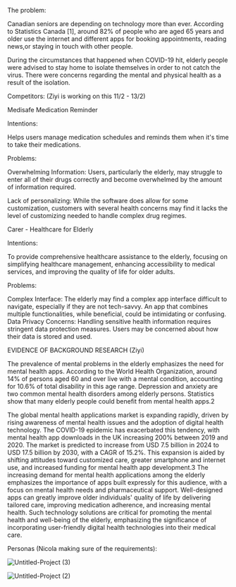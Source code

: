 The problem: 

Canadian seniors are depending on technology more than ever. According to Statistics Canada [1], around 82% of people who are aged 65 years and older use the internet and different apps for booking appointments, reading news,or staying in touch with other people. 

During the circumstances that happened when COVID-19 hit, elderly people were advised to stay home to isolate themselves in order to not catch the virus. There were concerns regarding the mental and physical health as a result of the isolation. 

Competitors: (Ziyi is working on this 11/2 - 13/2)

Medisafe Medication Reminder 

Intentions:

Helps users manage medication schedules and reminds them when it's time to take their medications.

Problems:

Overwhelming Information: Users, particularly the elderly, may struggle to enter all of their drugs correctly and become overwhelmed by the amount of information required.

Lack of personalizing: While the software does allow for some customization, customers with several health concerns may find it lacks the level of customizing needed to handle complex drug regimes. 

Carer - Healthcare for Elderly

Intentions:

To provide comprehensive healthcare assistance to the elderly, focusing on simplifying healthcare management, enhancing accessibility to medical services, and improving the quality of life for older adults.

Problems:

Complex Interface: The elderly may find a complex app interface difficult to navigate, especially if they are not tech-savvy. An app that combines multiple functionalities, while beneficial, could be intimidating or confusing.
Data Privacy Concerns: Handling sensitive health information requires stringent data protection measures. Users may be concerned about how their data is stored and used.



EVIDENCE OF BACKGROUND RESEARCH (Ziyi)

The prevalence of mental problems in the elderly emphasizes the need for mental health apps. According to the World Health Organization, around 14% of persons aged 60 and over live with a mental condition, accounting for 10.6% of total disability in this age range. Depression and anxiety are two common mental health disorders among elderly persons. Statistics show that many elderly people could benefit from mental health apps.2

The global mental health applications market is expanding rapidly, driven by rising awareness of mental health issues and the adoption of digital health technology. The COVID-19 epidemic has exacerbated this tendency, with mental health app downloads in the UK increasing 200% between 2019 and 2020. The market is predicted to increase from USD 7.5 billion in 2024 to USD 17.5 billion by 2030, with a CAGR of 15.2%. This expansion is aided by shifting attitudes toward customized care, greater smartphone and internet use, and increased funding for mental health app development.3
The increasing demand for mental health applications among the elderly emphasizes the importance of apps built expressly for this audience, with a focus on mental health needs and pharmaceutical support. Well-designed apps can greatly improve older individuals' quality of life by delivering tailored care, improving medication adherence, and increasing mental health. Such technology solutions are critical for promoting the mental health and well-being of the elderly, emphasizing the significance of incorporating user-friendly digital health technologies into their medical care.


Personas (Nicola making sure of the requirements): 

![Untitled-Project (3)](https://github.com/Nicola-Bdewi/Nicola-Bdewi.github.io/assets/74018961/ced26ee2-d989-4e3c-a014-24a48abdd45e)



![Untitled-Project (2)](https://github.com/Nicola-Bdewi/Nicola-Bdewi.github.io/assets/74018961/9a60c611-18fd-4260-b081-d872aca81606)
